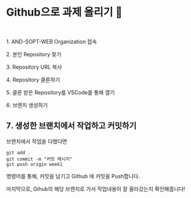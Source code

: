 Github으로 과제 올리기 🥲
=

<br />

1️. AND-SOPT-WEB Organization 접속


2️. 본인 Repository 찾기


3️. Repository URL 복사


4️. Repository 클론하기


5️. 클론 받은 Repository를 VSCode를 통해 열기


6️. 브랜치 생성하기


7️. 생성한 브랜치에서 작업하고 커밋하기
-

 브랜치에서 작업을 다했다면

```shell
git add .
git commit -m "커밋 메시지"
git push origin week1
```
명령어를 통해, 커밋을 남기고 Github 에 커밋을 Push합니다.

마지막으로, Gihub의 해당 브랜치로 가서 작업내용이 잘 올라갔는지 확인해줍니다!

